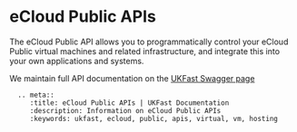 # eCloud Public APIs

The eCloud Public API allows you to programmatically control your eCloud Public virtual machines and related infrastructure, and integrate this into your own applications and systems.

We maintain full API documentation on the [UKFast Swagger page](https://api.myukfast.co.uk/ecloud/docs/)

```eval_rst
  .. meta::
     :title: eCloud Public APIs | UKFast Documentation
     :description: Information on eCloud Public APIs
     :keywords: ukfast, ecloud, public, apis, virtual, vm, hosting
